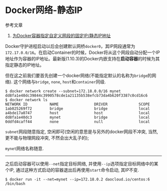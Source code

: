 # Docker网络-静态IP

参考文章

1. [为Docker容器指定自定义网段的固定IP/静态IP地址](http://blog.csdn.net/gobitan/article/details/51104362)

Docker守护进程启动以后会创建默认网桥`docker0`，其IP网段通常为`172.17.0.0/16`。在启动Container的时候，Docker将从这个网段自动分配一个IP地址作为容器的IP地址。最新版(1.10.3)的Docker内嵌支持在**启动容器**的时候为其指定静态的IP地址。

但在这之前我们要首先创建一个docker网络(不能指定默认的名称为`bridge`的网络). 这个网络与`bridge`, `none`, `host`和`container`同级.

```
$ docker network create --subnet=172.18.0.0/16 mynet
dd8fa1e40dc39844c3990578cde1a21135b538efcb73da4b620f3387c0cd16c6
$ docker network ls
NETWORK ID          NAME                DRIVER              SCOPE
1ab025269f72        bridge              bridge              local               
a4bde17a0747        host                host                local               
dd8fa1e40dc3        mynet               bridge              local               
0ddfd4caff44        none                null                local 
```

`subnet`网段随意指定, 空闲即可(空闲的意思是与另外的docker网段不冲突, 当然, 更不能与物理网段冲突, 不然会出大乱子的);

`mynet`网络名称随意.

------

之后启动容器可以使用`--net`指定目标网络, 并使用`--ip`选项指定目标网络中的某个IP, 通过这种方式启动的容器退出后再使用`start`命令启动, 其IP不变.

```
$ docker run -it --net=mynet --ip=172.18.0.2 daocloud.io/centos:6 /bin/bash
```